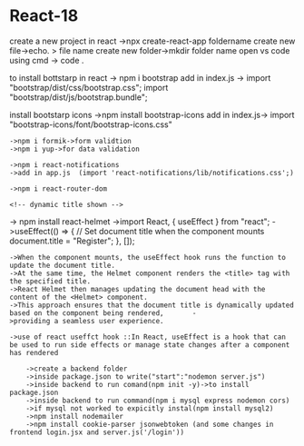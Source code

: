# React-18
create a new project in react ->npx create-react-app foldername
    create new file->echo. > file name
    create new folder->mkdir folder name
    open vs code using cmd -> code .

to install bottstarp in react -> npm i bootstrap
    add in index.js ->
    import "bootstrap/dist/css/bootstrap.css";
    import "bootstrap/dist/js/bootstrap.bundle";


install bootstarp icons ->npm install bootstrap-icons
    add in index.js-> import "bootstrap-icons/font/bootstrap-icons.css"


<!-- using form validation and data validation -->
    ->npm i formik->form validtion
    ->npm i yup->for data validation

<!-- for notification     -->
    ->npm i react-notifications
    ->add in app.js  (import 'react-notifications/lib/notifications.css';)

<!-- for navigating purpose to install -->
    ->npm i react-router-dom

    <!-- dynamic title shown -->
   -> npm install react-helmet
   ->import React, { useEffect } from "react";
   ->useEffect(() => {
    // Set document title when the component mounts
    document.title = "Register";
  }, []);
  <!-- how it works -->
    ->When the component mounts, the useEffect hook runs the function to update the document title.
    ->At the same time, the Helmet component renders the <title> tag with the specified title.
    ->React Helmet then manages updating the document head with the content of the <Helmet> component.
    ->This approach ensures that the document title is dynamically updated based on the component being rendered,       -
    >providing a seamless user experience.

    ->use of react useffct hook ::In React, useEffect is a hook that can be used to run side effects or manage state changes after a component has rendered


<!--create a backend  -->
        ->create a backend folder
        ->inside package.json to write("start":"nodemon server.js")
        ->inside backend to run comand(npm init -y)->to install package.json
        ->inside backend to run command(npm i mysql express nodemon cors)
        ->if mysql not worked to expicitly instal(npm install mysql2)
        ->npm install nodemailer
        ->npm install cookie-parser jsonwebtoken (and some changes in frontend login.jsx and server.js('/login'))
        